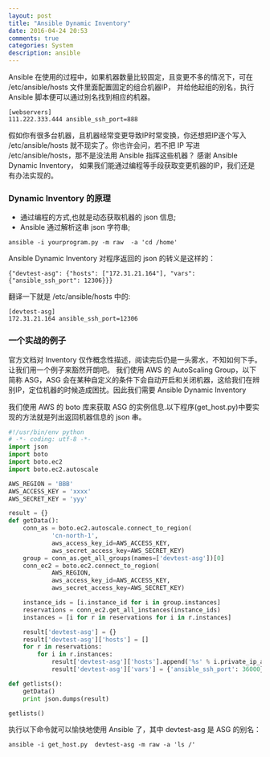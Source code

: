 ```yaml
---
layout: post
title: "Ansible Dynamic Inventory"
date: 2016-04-24 20:53
comments: true
categories: System
description: ansible
---
```


Ansible 在使用的过程中，如果机器数量比较固定，且变更不多的情况下，可在 /etc/ansible/hosts 文件里面配置固定的组合机器IP， 并给他起组的别名，执行 Ansible 脚本便可以通过别名找到相应的机器。

```
[webservers]
111.222.333.444 ansible_ssh_port=888
```

假如你有很多台机器，且机器经常变更导致IP时常变换，你还想把IP逐个写入 /etc/ansible/hosts 就不现实了。你也许会问，若不把 IP 写进 /etc/ansible/hosts，那不是没法用 Ansible 指挥这些机器？
感谢 Ansible Dynamic Inventory， 如果我们能通过编程等手段获取变更机器的IP，我们还是有办法实现的。

### Dynamic Inventory 的原理

* 通过编程的方式,也就是动态获取机器的 json 信息;
* Ansible 通过解析这串 json 字符串;

```
ansible -i yourprogram.py -m raw  -a 'cd /home'
```

Ansible Dynamic Inventory 对程序返回的 json 的转义是这样的：

```
{"devtest-asg": {"hosts": ["172.31.21.164"], "vars": {"ansible_ssh_port": 12306}}}
```

翻译一下就是  /etc/ansible/hosts 中的:

```
[devtest-asg]
172.31.21.164 ansible_ssh_port=12306
```

### 一个实战的例子

官方文档对 Inventory 仅作概念性描述，阅读完后仍是一头雾水，不知如何下手。 让我们用一个例子来豁然开朗吧。 我们使用 AWS 的 AutoScaling Group，以下简称 ASG，ASG 会在某种自定义的条件下会自动开启和关闭机器，这给我们在辨别IP，定位机器的时候造成困扰。因此我们需要 Ansible Dynamic Inventory

我们使用 AWS 的 boto 库来获取 ASG 的实例信息.以下程序(get_host.py)中要实现的方法就是列出返回机器信息的 json 串。

```python
#!/usr/bin/env python
# -*- coding: utf-8 -*-
import json
import boto
import boto.ec2
import boto.ec2.autoscale

AWS_REGION = 'BBB'
AWS_ACCESS_KEY = 'xxxx'
AWS_SECRET_KEY = 'yyy'

result = {}
def getData():
    conn_as = boto.ec2.autoscale.connect_to_region(
            'cn-north-1',
            aws_access_key_id=AWS_ACCESS_KEY,
            aws_secret_access_key=AWS_SECRET_KEY)
    group = conn_as.get_all_groups(names=['devtest-asg'])[0]
    conn_ec2 = boto.ec2.connect_to_region(
            AWS_REGION,
            aws_access_key_id=AWS_ACCESS_KEY,
            aws_secret_access_key=AWS_SECRET_KEY)

    instance_ids = [i.instance_id for i in group.instances]
    reservations = conn_ec2.get_all_instances(instance_ids)
    instances = [i for r in reservations for i in r.instances]

    result['devtest-asg'] = {}
    result['devtest-asg']['hosts'] = []
    for r in reservations:
        for i in r.instances:
            result['devtest-asg']['hosts'].append('%s' % i.private_ip_address)
            result['devtest-asg']['vars'] = {'ansible_ssh_port': 36000}

def getlists():
    getData()
    print json.dumps(result)

getlists()
```

执行以下命令就可以愉快地使用 Ansible 了，其中 devtest-asg 是 ASG 的别名：

```
ansible -i get_host.py  devtest-asg -m raw -a 'ls /'
```
